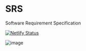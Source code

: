 # SRS

Software Requirement Specification

[![Netlify Status](https://api.netlify.com/api/v1/badges/ba0a0b76-08a3-428f-a7fe-b68af14850ae/deploy-status)](https://app.netlify.com/sites/baribhara-srs/deploys)

![image](https://user-images.githubusercontent.com/47440165/177366301-86f145b2-9b12-4329-9dff-96fec28036c0.png)


